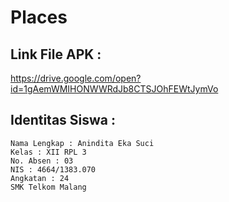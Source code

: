 # Places

## Link File APK : 
https://drive.google.com/open?id=1gAemWMIHONWWRdJb8CTSJOhFEWtJymVo

## Identitas Siswa :
        
    Nama Lengkap : Anindita Eka Suci
    Kelas : XII RPL 3
    No. Absen : 03
    NIS : 4664/1383.070
    Angkatan : 24
    SMK Telkom Malang
